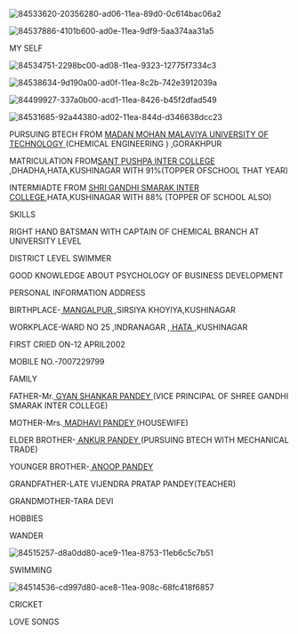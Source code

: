 ![84533620-20356280-ad06-11ea-89d0-0c614bac06a2](https://user-images.githubusercontent.com/66781609/84559413-fad14480-ad57-11ea-897f-fd6e667e7007.gif)



![84537886-4101b600-ad0e-11ea-9df9-5aa374aa31a5](https://user-images.githubusercontent.com/66781609/84559362-8d251880-ad57-11ea-89b3-b6dcc71e59bd.jpeg)


MY SELF

![84534751-2298bc00-ad08-11ea-9323-12775f7334c3](https://user-images.githubusercontent.com/66781609/84559436-35d37800-ad58-11ea-8dcd-b7ed882918a6.png)




![84538634-9d190a00-ad0f-11ea-8c2b-742e3912039a](https://user-images.githubusercontent.com/66781609/84559467-7e8b3100-ad58-11ea-9676-a77d1c483af2.png)

![84499927-337a0b00-acd1-11ea-8426-b45f2dfad549](https://user-images.githubusercontent.com/66781609/84559491-b6927400-ad58-11ea-93d1-d034a703a8f3.gif)

![84531685-92a44380-ad02-11ea-844d-d346638dcc23](https://user-images.githubusercontent.com/66781609/84559530-feb19680-ad58-11ea-8a88-a1441d2ca719.png)





PURSUING BTECH FROM <a href="http://www.mmmut.ac.in/"> MADAN MOHAN MALAVIYA UNIVERSITY OF TECHNOLOGY </a> (CHEMICAL ENGINEERING ) ,GORAKHPUR



MATRICULATION FROM<a href="https://schools.org.in/kushinagar/09590608213/sant-pushpa-inter-college.html">SANT PUSHPA INTER COLLEGE </a> ,DHADHA,HATA,KUSHINAGAR WITH 91%(TOPPER OFSCHOOL THAT YEAR)



INTERMIADTE FROM <a href="https://www.facebook.com/sgsichatakuahinagar/"> SHRI GANDHI SMARAK INTER COLLEGE</a>,HATA,KUSHINAGAR WITH 88% (TOPPER OF SCHOOL ALSO)


SKILLS

 RIGHT HAND BATSMAN WITH CAPTAIN OF CHEMICAL BRANCH AT UNIVERSITY LEVEL

DISTRICT LEVEL SWIMMER

GOOD KNOWLEDGE ABOUT PSYCHOLOGY OF BUSINESS DEVELOPMENT

PERSONAL INFORMATION
ADDRESS

BIRTHPLACE-<a href="https://villageinfo.in/uttar-pradesh/kushinagar/padrauna/mangalpur.html"> MANGALPUR </a>,SIRSIYA KHOYIYA,KUSHINAGAR

WORKPLACE-WARD NO 25 ,INDRANAGAR ,<a href="https://kushinagar.nic.in/public-utility/hata-nagar-palika-parishad/"> HATA </a> ,KUSHINAGAR

FIRST CRIED ON-12 APRIL2002

MOBILE NO.-7007229799

FAMILY

FATHER-Mr.<a href="https://www.facebook.com/profile.php?id=100003894137629&ref=br_rs"> GYAN SHANKAR PANDEY </a> (VICE PRINCIPAL OF SHREE GANDHI SMARAK INTER COLLEGE)

MOTHER-Mrs.<a href= "https://www.facebook.com/profile.php?id=100022267332008&ref=br_rs"> MADHAVI PANDEY </a>(HOUSEWIFE)

ELDER BROTHER-<a href="https://www.facebook.com/profile.php?id=100012822369937&ref=br_rs"> ANKUR PANDEY </a> (PURSUING BTECH WITH MECHANICAL TRADE)

YOUNGER BROTHER-<a href="https://www.facebook.com/profile.php?id=100051271690553&ref=br_rs"> ANOOP PANDEY </a> 

GRANDFATHER-LATE VIJENDRA PRATAP PANDEY(TEACHER)

GRANDMOTHER-TARA DEVI

HOBBIES

WANDER 

![84515257-d8a0dd80-ace9-11ea-8753-11eb6c5c7b51](https://user-images.githubusercontent.com/66781609/84559843-d8d9c100-ad5b-11ea-94df-bb4f7db00730.gif)



SWIMMING  

![84514536-cd997d80-ace8-11ea-908c-68fc418f6857](https://user-images.githubusercontent.com/66781609/84559894-69b09c80-ad5c-11ea-9638-deae8e2dbbf4.gif)





CRICKET

LOVE SONGS

